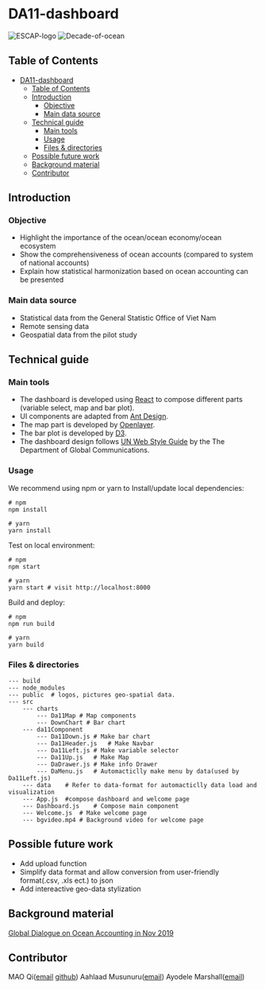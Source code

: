 # DA11-dashboard

![ESCAP-logo](https://www.unescap.org/themes/custom/escap2020/logo.png)
![Decade-of-ocean](https://www.unescap.org/sites/default/d8files/SDG_Decade_of_Action_E2x.png)

## Table of Contents

- [DA11-dashboard](#da11-dashboard)
	- [Table of Contents](#table-of-contents)
	- [Introduction](#introduction)
		- [Objective](#objective)
		- [Main data source](#main-data-source)
	- [Technical guide](#technical-guide)
		- [Main tools](#main-tools)
		- [Usage](#usage)
		- [Files & directories](#files--directories)
	- [Possible future work](#possible-future-work)
	- [Background material](#background-material)
	- [Contributor](#contributor)

## Introduction

### Objective

- Highlight the importance of the ocean/ocean economy/ocean ecosystem
- Show the comprehensiveness of ocean accounts (compared to system of national accounts)
- Explain how statistical harmonization based on ocean accounting can be presented

### Main data source

- Statistical data from the General Statistic Office of Viet Nam
- Remote sensing data
- Geospatial data from the pilot study

## Technical guide

### Main tools

- The dashboard is developed using [React](https://reactjs.org/) to compose different parts (variable select, map and bar plot).
- UI components are adapted from [Ant Design](https://ant.design/docs/react/introduce).
- The map part is developed by [Openlayer](https://openlayers.org/en/latest/doc/tutorials/).
- The bar plot is developed by [D3](https://d3js.org/).
- The dashboard design follows [UN Web Style Guide](https://www.un.org/styleguide/) by the The Department of Global Communications.

### Usage

We recommend using npm or yarn to Install/update local dependencies:

```
# npm
npm install

# yarn 
yarn install 
```

Test on local environment:

```
# npm
npm start

# yarn 
yarn start # visit http://localhost:8000
```

Build and deploy:

```
# npm
npm run build

# yarn 
yarn build
```

### Files & directories

```
--- build
--- node_modules
--- public	# logos, pictures geo-spatial data.
--- src
	--- charts
		--- Da11Map	# Map components
		--- DownChart # Bar chart
	--- da11Component
		--- Da11Down.js	# Make bar chart
		--- Da11Header.js	# Make Navbar
		--- Da11Left.js	# Make variable selector
		--- Da11Up.js	# Make Map 
		--- DaDrawer.js	# Make info Drawer
		--- DaMenu.js	# Automacticlly make menu by data(used by Da11Left.js)
	--- data	# Refer to data-format for automacticlly data load and visualization
	--- App.js	#compose dashboard and welcome page
	--- Dashboard.js	# Compose main component
	--- Welcome.js	# Make welcome page
	--- bgvideo.mp4 # Background video for welcome page
```

## Possible future work

- Add upload function
- Simplify data format and allow conversion from user-friendly format(.csv, .xls ect.) to json
- Add intereactive geo-data stylization

## Background material

[Global Dialogue on Ocean Accounting in Nov 2019](https://www.unescap.org/events/global-dialogue-ocean-accounting-and-first-annual-meeting-global-ocean-accounts-partnership)

## Contributor

MAO Qi([email](maoqi@pku.edu.cn) [github](https://github.com/qinterest))
Aahlaad Musunuru([email](aahlaad.musunuru@un.org))
Ayodele Marshall([email](ayodele.marshall@un.org))
